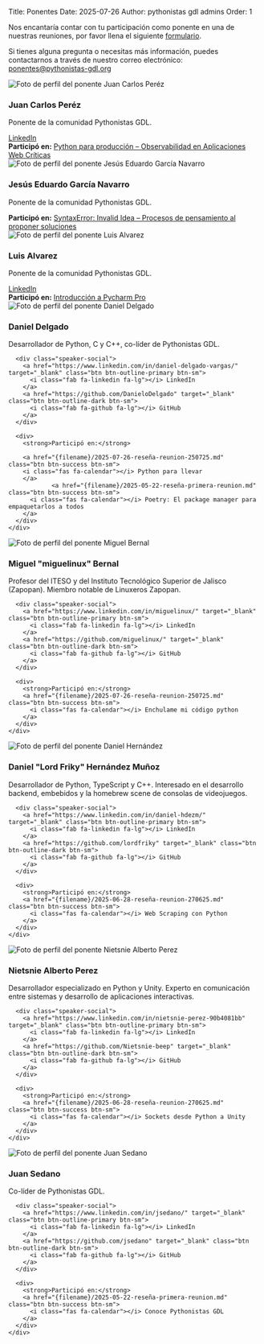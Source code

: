 Title: Ponentes
Date: 2025-07-26
Author: pythonistas gdl admins
Order: 1

<div class="call-for-speakers">
  <p>Nos encantaría contar con tu participación como ponente en una de nuestras reuniones, por favor llena el siguiente <a href="https://forms.gle/UdqZtZvbXxiRSUy46">formulario</a>.</p>
  <p>Si tienes alguna pregunta o necesitas más información, puedes contactarnos a través de nuestro correo electrónico: <a href="mailto:ponentes@pythonistas-gdl.org">ponentes@pythonistas-gdl.org</a></p>
</div>


<!-- Juan Carlos Peréz -->
<div class="speaker-card">
  <div class="row">
    <div class="col-md-3 text-center">
      <img src="{static}/images/speakers/juan_carlos_perez.png" alt="Foto de perfil del ponente Juan Carlos Peréz" class="speaker-image">
    </div>
    <div class="col-md-9">
      <h3 class="speaker-name">Juan Carlos Peréz</h3>
      <p class="speaker-bio">Ponente de la comunidad Pythonistas GDL.</p>
      <div class="speaker-social">
        <a href="https://www.linkedin.com/in/jcperez91/" target="_blank" class="btn btn-outline-primary btn-sm">
          <i class="fab fa-linkedin fa-lg"></i> LinkedIn
        </a>
      </div>
      <div>
        <strong>Participó en:</strong>
        <a href="{filename}/2025-09-02-reseña-reunion-290825.md" class="btn btn-success btn-sm">
          <i class="fas fa-calendar"></i> Python para producción – Observabilidad en Aplicaciones Web Críticas
        </a>
      </div>
    </div>
  </div>
</div>

<!-- Jesús Eduardo García Navarro -->
<div class="speaker-card">
  <div class="row">
    <div class="col-md-3 text-center">
      <img src="{static}/images/speakers/jesus_eduardo_garcia_navarro.png" alt="Foto de perfil del ponente Jesús Eduardo García Navarro" class="speaker-image">
    </div>
    <div class="col-md-9">
      <h3 class="speaker-name">Jesús Eduardo García Navarro</h3>
      <p class="speaker-bio">Ponente de la comunidad Pythonistas GDL.</p>
      <div>
        <strong>Participó en:</strong>
        <a href="{filename}/2025-09-02-reseña-reunion-290825.md" class="btn btn-success btn-sm">
          <i class="fas fa-calendar"></i> SyntaxError: Invalid Idea – Procesos de pensamiento al proponer soluciones
        </a>
      </div>
    </div>
  </div>
</div>

<!-- Luis Alvarez -->
<div class="speaker-card">
  <div class="row">
    <div class="col-md-3 text-center">
      <img src="{static}/images/speakers/luis_alvarez.png" alt="Foto de perfil del ponente Luis Alvarez" class="speaker-image">
    </div>
    <div class="col-md-9">
      <h3 class="speaker-name">Luis Alvarez</h3>
      <p class="speaker-bio">Ponente de la comunidad Pythonistas GDL.</p>
      <div class="speaker-social">
        <a href="https://www.linkedin.com/in/luis-alvarez-752290149/" target="_blank" class="btn btn-outline-primary btn-sm">
          <i class="fab fa-linkedin fa-lg"></i> LinkedIn
        </a>
      </div>
      <div>
        <strong>Participó en:</strong>
        <a href="{filename}/2025-09-02-reseña-reunion-290825.md" class="btn btn-success btn-sm">
          <i class="fas fa-calendar"></i> Introducción a Pycharm Pro
        </a>
      </div>
    </div>
  </div>
</div>

<!-- Daniel Delgado -->
<div class="speaker-card">
  <div class="row">
    <div class="col-md-3 text-center">
      <img src="{static}/images/speakers/daniel_delgado.png" alt="Foto de perfil del ponente Daniel Delgado" class="speaker-image">
    </div>
    <div class="col-md-9">
      <h3 class="speaker-name">Daniel Delgado</h3>
      <p class="speaker-bio">Desarrollador de Python, C y C++, co-líder de Pythonistas GDL.</p>
      
      <div class="speaker-social">
        <a href="https://www.linkedin.com/in/daniel-delgado-vargas/" target="_blank" class="btn btn-outline-primary btn-sm">
          <i class="fab fa-linkedin fa-lg"></i> LinkedIn
        </a>
        <a href="https://github.com/DanieloDelgado" target="_blank" class="btn btn-outline-dark btn-sm">
          <i class="fab fa-github fa-lg"></i> GitHub
        </a>
      </div>
      
      <div>
        <strong>Participó en:</strong> 

        <a href="{filename}/2025-07-26-reseña-reunion-250725.md" class="btn btn-success btn-sm">
        <i class="fas fa-calendar"></i> Python para llevar
        </a>
                <a href="{filename}/2025-05-22-reseña-primera-reunion.md" class="btn btn-success btn-sm">
          <i class="fas fa-calendar"></i> Poetry: El package manager para empaquetarlos a todos
        </a>
      </div>
    </div>
  </div>
</div>

<!-- Miguel "miguelinux" Bernal -->
<div class="speaker-card">
  <div class="row">
    <div class="col-md-3 text-center">
      <img src="{static}/images/speakers/miguel_bernal.png" alt="Foto de perfil del ponente Miguel Bernal" class="speaker-image">
    </div>
    <div class="col-md-9">
      <h3 class="speaker-name">Miguel "miguelinux" Bernal</h3>
      <p class="speaker-bio">Profesor del ITESO y del Instituto Tecnológico Superior de Jalisco (Zapopan). Miembro notable de Linuxeros Zapopan.</p>
      
      <div class="speaker-social">
        <a href="https://www.linkedin.com/in/miguelinux/" target="_blank" class="btn btn-outline-primary btn-sm">
          <i class="fab fa-linkedin fa-lg"></i> LinkedIn
        </a>
        <a href="https://github.com/miguelinux/" target="_blank" class="btn btn-outline-dark btn-sm">
          <i class="fab fa-github fa-lg"></i> GitHub
        </a>
      </div>
      
      <div>
        <strong>Participó en:</strong> 
        <a href="{filename}/2025-07-26-reseña-reunion-250725.md" class="btn btn-success btn-sm">
          <i class="fas fa-calendar"></i> Enchulame mi código python
        </a>
      </div>
    </div>
  </div>
</div>

<!-- Daniel Hernández -->
<div class="speaker-card">
  <div class="row">
    <div class="col-md-3 text-center">
      <img src="{static}/images/speakers/daniel_hernandez.png" alt="Foto de perfil del ponente Daniel Hernández" class="speaker-image">
    </div>
    <div class="col-md-9">
      <h3 class="speaker-name">Daniel "Lord Friky" Hernández Muñoz</h3>
      <p class="speaker-bio">Desarrollador de Python, TypeScript y C++. Interesado en el desarrollo backend, embebidos y la homebrew scene de consolas de videojuegos.</p>
      
      <div class="speaker-social">
        <a href="https://www.linkedin.com/in/daniel-hdezm/" target="_blank" class="btn btn-outline-primary btn-sm">
          <i class="fab fa-linkedin fa-lg"></i> LinkedIn
        </a>
        <a href="https://github.com/lordfriky" target="_blank" class="btn btn-outline-dark btn-sm">
          <i class="fab fa-github fa-lg"></i> GitHub
        </a>
      </div>
      
      <div>
        <strong>Participó en:</strong> 
        <a href="{filename}/2025-06-28-reseña-reunion-270625.md" class="btn btn-success btn-sm">
          <i class="fas fa-calendar"></i> Web Scraping con Python
        </a>
      </div>
    </div>
  </div>
</div>

<!-- Nietsnie Alberto Perez -->
<div class="speaker-card">
  <div class="row">
    <div class="col-md-3 text-center">
      <img src="{static}/images/speakers/nietsnie_perez.png" alt="Foto de perfil del ponente Nietsnie Alberto Perez" class="speaker-image">
    </div>
    <div class="col-md-9">
      <h3 class="speaker-name">Nietsnie Alberto Perez</h3>
      <p class="speaker-bio">Desarrollador especializado en Python y Unity. Experto en comunicación entre sistemas y desarrollo de aplicaciones interactivas.</p>
      
      <div class="speaker-social">
        <a href="https://www.linkedin.com/in/nietsnie-perez-90b4081bb" target="_blank" class="btn btn-outline-primary btn-sm">
          <i class="fab fa-linkedin fa-lg"></i> LinkedIn
        </a>
        <a href="https://github.com/Nietsnie-beep" target="_blank" class="btn btn-outline-dark btn-sm">
          <i class="fab fa-github fa-lg"></i> GitHub
        </a>
      </div>
      
      <div>
        <strong>Participó en:</strong> 
        <a href="{filename}/2025-06-28-reseña-reunion-270625.md" class="btn btn-success btn-sm">
          <i class="fas fa-calendar"></i> Sockets desde Python a Unity
        </a>
      </div>
    </div>
  </div>
</div>

<!-- Juan Sedano -->
<div class="speaker-card">
  <div class="row">
    <div class="col-md-3 text-center">
      <img src="{static}/images/speakers/juan_sedano.png" alt="Foto de perfil del ponente Juan Sedano" class="speaker-image">
    </div>
    <div class="col-md-9">
      <h3 class="speaker-name">Juan Sedano</h3>
      <p class="speaker-bio">Co-líder de Pythonistas GDL.</p>
      
      <div class="speaker-social">
        <a href="https://www.linkedin.com/in/jsedano/" target="_blank" class="btn btn-outline-primary btn-sm">
          <i class="fab fa-linkedin fa-lg"></i> LinkedIn
        </a>
        <a href="https://github.com/jsedano" target="_blank" class="btn btn-outline-dark btn-sm">
          <i class="fab fa-github fa-lg"></i> GitHub
        </a>
      </div>
      
      <div>
        <strong>Participó en:</strong> 
        <a href="{filename}/2025-05-22-reseña-primera-reunion.md" class="btn btn-success btn-sm">
          <i class="fas fa-calendar"></i> Conoce Pythonistas GDL
        </a>
      </div>
    </div>
  </div>
</div>




